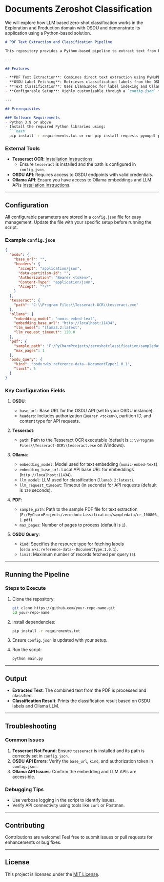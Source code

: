 # Documents Zeroshot Classification
We will explore how LLM based zero-shot classification works in the Exploration and Production domain with OSDU and demonstrate its application using a Python-based solution.

```markdown
# PDF Text Extraction and Classification Pipeline

This repository provides a Python-based pipeline to extract text from PDFs, classify the content using zero-shot classification, and map it against labels fetched from the OSDU platform. The workflow integrates tools like OCR (Tesseract), document indexing, and a large language model (LLM) for classification.

---

## Features

- **PDF Text Extraction**: Combines direct text extraction using PyMuPDF and OCR for non-textual pages.
- **OSDU Label Fetching**: Retrieves classification labels from the OSDU platform based on a specified `kind`.
- **Text Classification**: Uses LlamaIndex for label indexing and Ollama LLM for text classification.
- **Configurable Setup**: Highly customizable through a `config.json` file.

---

## Prerequisites

### Software Requirements
- Python 3.9 or above
- Install the required Python libraries using:
  ```bash
  pip install -r requirements.txt or run pip install requests pymupdf pillow pytesseract llama-index llama-index-embeddings-ollama llama-index-llms-ollama
  ```

### External Tools
- **Tesseract OCR**: [Installation Instructions](https://github.com/tesseract-ocr/tesseract)
  - Ensure `tesseract` is installed and the path is configured in `config.json`.
- **OSDU API**: Requires access to OSDU endpoints with valid credentials.
- **Ollama API**: Ensure you have access to Ollama embeddings and LLM APIs [Installation Instructions](https://ollama.com/download).

---

## Configuration

All configurable parameters are stored in a `config.json` file for easy management. Update the file with your specific setup before running the script.

### Example `config.json`

```json
{
  "osdu": {
    "base_url": "",
    "headers": {
      "accept": "application/json",
      "data-partition-id": "",
      "Authorization": "Bearer <token>",
      "Content-Type": "application/json",
      "Accept": "*/*"
    }
  },
  "tesseract": {
    "path": "C:\\Program Files\\Tesseract-OCR\\tesseract.exe"
  },
  "ollama": {
    "embedding_model": "nomic-embed-text",
    "embedding_base_url": "http://localhost:11434",
    "llm_model": "llama3.2:latest",
    "llm_request_timeout": 120.0
  },
  "pdf": {
    "sample_path": "F:/PyCharmProjects/zeroshotclassification/sampledata/cr_100806_1.pdf",
    "max_pages": 1
  },
  "osdu_query": {
    "kind": "osdu:wks:reference-data--DocumentType:1.0.1",
    "limit": 5
  }
}
```

### Key Configuration Fields

1. **OSDU**:
   - `base_url`: Base URL for the OSDU API (set to your OSDU instance).
   - `headers`: Includes authorization (`Bearer <token>`), partition ID, and content type for API requests.

2. **Tesseract**:
   - `path`: Path to the Tesseract OCR executable (default is `C:\\Program Files\\Tesseract-OCR\\tesseract.exe` on Windows).

3. **Ollama**:
   - `embedding_model`: Model used for text embedding (`nomic-embed-text`).
   - `embedding_base_url`: Local API base URL for embeddings (`http://localhost:11434`).
   - `llm_model`: LLM used for classification (`llama3.2:latest`).
   - `llm_request_timeout`: Timeout (in seconds) for API requests (default is `120` seconds).

4. **PDF**:
   - `sample_path`: Path to the sample PDF file for text extraction (`F:/PyCharmProjects/zeroshotclassification/sampledata/cr_100806_1.pdf`).
   - `max_pages`: Number of pages to process (default is `1`).

5. **OSDU Query**:
   - `kind`: Specifies the resource type for fetching labels (`osdu:wks:reference-data--DocumentType:1.0.1`).
   - `limit`: Maximum number of records fetched per query (`5`).

---

## Running the Pipeline

### Steps to Execute

1. Clone the repository:
   ```bash
   git clone https://github.com/your-repo-name.git
   cd your-repo-name
   ```

2. Install dependencies:
   ```bash
   pip install -r requirements.txt
   ```

3. Ensure `config.json` is updated with your setup.

4. Run the script:
   ```bash
   python main.py
   ```

---

## Output

- **Extracted Text**: The combined text from the PDF is processed and classified.
- **Classification Result**: Prints the classification result based on OSDU labels and Ollama LLM.

---

## Troubleshooting

### Common Issues

1. **Tesseract Not Found**: Ensure `tesseract` is installed and its path is correctly set in `config.json`.
2. **OSDU API Errors**: Verify the `base_url`, `kind`, and authorization token in `config.json`.
3. **Ollama API Issues**: Confirm the embedding and LLM APIs are accessible.

### Debugging Tips

- Use verbose logging in the script to identify issues.
- Verify API connectivity using tools like `curl` or Postman.

---

## Contributing

Contributions are welcome! Feel free to submit issues or pull requests for enhancements or bug fixes.

---

## License

This project is licensed under the [MIT License](LICENSE).
```
